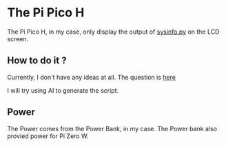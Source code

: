# The Pi Pico H
The Pi Pico H, in my case, only display the output of [sysinfo.py](../Scripts/sysinfo.py) on the LCD screen.

## How to  do it ?
Currently, I don't have any ideas at all. The question is [here](https://forums.raspberrypi.com/viewtopic.php?t=372820&start=25)

I will try using AI to generate the script.

## Power
The Power comes from the Power Bank, in my case.
The Power bank also provied power for Pi Zero W.